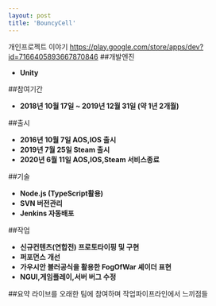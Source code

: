 ```yaml
---
layout: post
title: 'BouncyCell'
---
```


개인프로젝트 이야기
https://play.google.com/store/apps/dev?id=7166405893667870846
##개발엔진
- **Unity**

##참여기간
- **2018년 10월 17일 ~ 2019년 12월 31일 (약 1년 2개월)**

##출시
- **2016년 10월 7일 AOS,IOS 출시**
- **2019년 7월 25일 Steam 출시**
- **2020년 6월 11일 AOS,IOS,Steam 서비스종료**

##기술
- **Node.js (TypeScript활용)**
- **SVN 버전관리**
- **Jenkins 자동배포**

##작업
- **신규컨텐츠(연합전) 프로토타이핑 및 구현**
- **퍼포먼스 개선**
- **가우시안 블러공식을 활용한 FogOfWar 셰이더 표현**
- **NGUI,게임플레이,서버 버그 수정**

##요약
라이브를 오래한 팀에 참여하며 작업파이프라인에서 느끼점들
